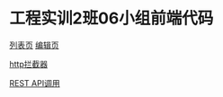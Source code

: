 # 工程实训2班06小组前端代码

[列表页](https://github.com/xshl/SignCloud/blob/main/src/views/system/menu/index.vue)
[编辑页](https://github.com/xshl/SignCloud/blob/main/src/views/system/menu/MenusInfoEditDrawer.vue) </br>

[http拦截器](https://github.com/xshl/SignCloud/blob/main/src/utils/request.js) </br>

[REST API调用](https://github.com/xshl/SignCloud/blob/main/src/api/user.js)